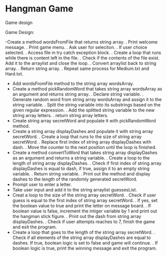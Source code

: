 # Hangman Game

Game design

Game Design:

-Create a method wordsFromFile that returns string array.
	. Print welcome message.
	. Print game menu.
	. Ask user for seleciton.
	. If user choice selected.
		. Access file in try catch exception block.
		. Create a loop that runs while there is content left in the file.
			. Check if the contents of the file exist. Add it to the arraylist and close the loop.
		. Convert arraylist back to string array.
		. Return string array.
	. Repeat same process for Medium.txt and Hard.txt.
- Add wordsFromFile method to the string array wordsArray.
- Create a method pickRandomWord that takes string array wordsArray as an argument and returns string array.
	. Declare string variable.
	. Generate random word from string array wordsArray and assign it to the string variable.
	. Split the string variable into its substrings based on the given regular expression.
	. Add the splitted string variable to the new string array letters.
	. return string array letters.
- Create string array secretWord and populate it with pickRandomWord method.
- Create a string array displayDashes and populate it with string array secretWord.
	. Create a loop that runs to the size of string array secretWord.
		. Replace first index of string array displayDashes with dash.
		. Move the counter to the next position until the loop is finished.
- Create a method convertToWord that takes string array displayDashes as an argument and returns a string variable.
	. Create a loop to the length of string array displayDashes.
	. Check if first index of string array displayDashes is equal to dash, if true, assign it to an empty string variable.
	. Return string variable.
	. Print out the method and display dashes to the length of the randomly generated secretWord.
- Prompt user to enter a letter.
- Take user input and add it to the string arraylist guessesList.
- Creat a loop to the size of the string array secretWord.
	. Check if user guess is equal to the first index of string array secretWord.
		. If yes, set the boolean value to true and print the letter on message board.
		. If boolean value is false, increment the intiger variable by 1 and print out the hangman stick figure.
			. Print out the dash from string array displayDashes.
			. Check if user attempts reaches to 7, finish the game and exit the program.
 - Create a loop that goes to the length of the string array secretWord.
	. Check if all elements of the string array displayDashes are equal to dashes. If true, boolean logic is set to false and game will continue.
	. If boolean logic is true, print the winning message and exit the program.

